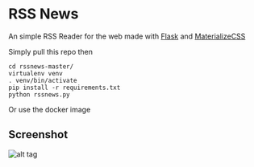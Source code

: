 # RSS News


An simple RSS Reader for the web made with [Flask](http://flask.pocoo.org/) and [MaterializeCSS](http://materializecss.com/)

Simply pull this repo then
```
cd rssnews-master/
virtualenv venv
. venv/bin/activate
pip install -r requirements.txt
python rssnews.py
```


Or use the docker image

## Screenshot

![alt tag](https://cloud.githubusercontent.com/assets/613363/13036777/208151d6-d371-11e5-99cb-e7d11d6e6203.png)